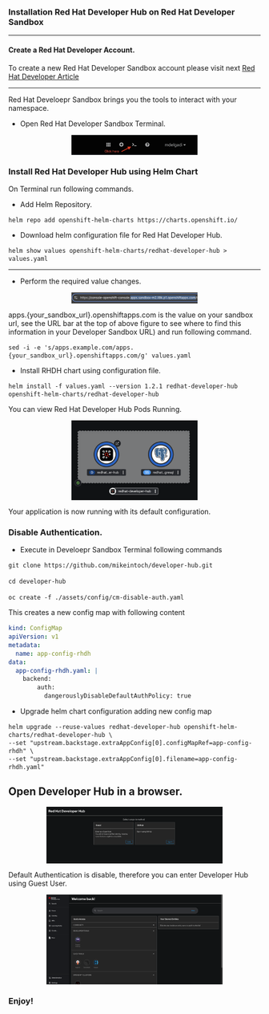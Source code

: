 ### Installation Red Hat Developer Hub on Red Hat Developer Sandbox

---

#### Create a Red Hat Developer Account.

To create a new Red Hat Developer Sandbox account please visit next [Red Hat Developer Article](https://developers.redhat.com/articles/2023/03/30/how-access-developer-sandbox-red-hat-openshift)

---
Red Hat Develoepr Sandbox brings you the tools to interact with your namespace.

- Open Red Hat Developer Sandbox Terminal.

<img src="/assets/images/1.png" width="50%" height="50%" style="display: block; margin: 0 auto">

### Install Red Hat Developer Hub using Helm Chart

On Terminal run following commands.

- Add Helm Repository.

```shell
helm repo add openshift-helm-charts https://charts.openshift.io/
```

- Download helm configuration file for Red Hat Developer Hub.

```shell
helm show values openshift-helm-charts/redhat-developer-hub > values.yaml
```
---

- Perform the required value changes.

<img src="/assets/images/3.png" width="50%" height="50%" style="display: block; margin: 0 auto">


apps.{your_sandbox_url}.openshiftapps.com is the value on your sandbox url, see the URL bar at the top of above figure to see where to find this information in your Developer Sandbox URL) and run following command.

```shell
sed -i -e 's/apps.example.com/apps.{your_sandbox_url}.openshiftapps.com/g' values.yaml
```
- Install RHDH chart using configuration file.

```shell
helm install -f values.yaml --version 1.2.1 redhat-developer-hub openshift-helm-charts/redhat-developer-hub
```

You can view Red Hat Developer Hub Pods Running.

<img src="/assets/images/4.png" width="50%" height="50%" style="display: block; margin: 0 auto">

Your application is now running with its default configuration.


### Disable Authentication.

- Execute in Develoepr Sandbox Terminal following commands

```shell
git clone https://github.com/mikeintoch/developer-hub.git

cd developer-hub

oc create -f ./assets/config/cm-disable-auth.yaml

```

This creates a new config map with following content

```yaml
kind: ConfigMap
apiVersion: v1
metadata:
  name: app-config-rhdh
data:
  app-config-rhdh.yaml: |
    backend:
        auth:
          dangerouslyDisableDefaultAuthPolicy: true
```

- Upgrade helm chart configuration adding new config map

```shell
helm upgrade --reuse-values redhat-developer-hub openshift-helm-charts/redhat-developer-hub \ 
--set "upstream.backstage.extraAppConfig[0].configMapRef=app-config-rhdh" \ 
--set "upstream.backstage.extraAppConfig[0].filename=app-config-rhdh.yaml"
```

## Open Developer Hub in a browser.

<img src="/assets/images/5.png" width="70%" height="70%" style="display: block; margin: 0 auto">

Default Authentication is disable, therefore you can enter Developer Hub using Guest User.

<img src="/assets/images/6.png" width="70%" height="70%" style="display: block; margin: 0 auto">

### Enjoy!